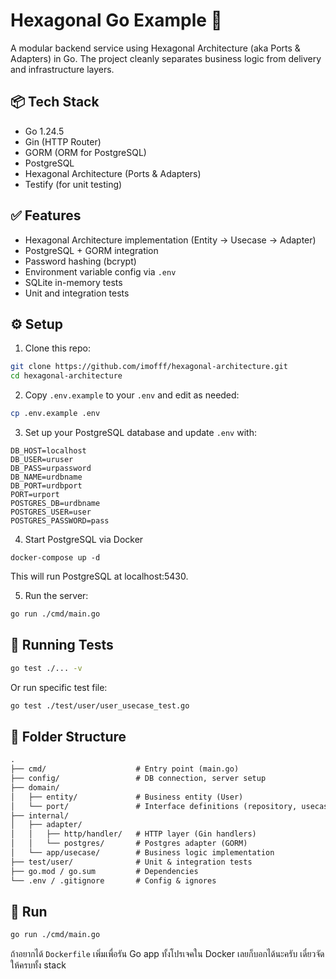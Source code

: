 # Hexagonal Go Example 🧱

A modular backend service using Hexagonal Architecture (aka Ports & Adapters) in Go. The project cleanly separates business logic from delivery and infrastructure layers.

## 📦 Tech Stack

- Go 1.24.5
- Gin (HTTP Router)
- GORM (ORM for PostgreSQL)
- PostgreSQL
- Hexagonal Architecture (Ports & Adapters)
- Testify (for unit testing)

## ✅ Features

- Hexagonal Architecture implementation (Entity → Usecase → Adapter)
- PostgreSQL + GORM integration
- Password hashing (bcrypt)
- Environment variable config via `.env`
- SQLite in-memory tests
- Unit and integration tests

## ⚙️ Setup

1. Clone this repo:

```bash
git clone https://github.com/imofff/hexagonal-architecture.git
cd hexagonal-architecture
```

2. Copy `.env.example` to your `.env` and edit as needed:

```bash
cp .env.example .env
```

3. Set up your PostgreSQL database and update `.env` with:

```
DB_HOST=localhost
DB_USER=uruser
DB_PASS=urpassword
DB_NAME=urdbname
DB_PORT=urdbport
PORT=urport
POSTGRES_DB=urdbname
POSTGRES_USER=user
POSTGRES_PASSWORD=pass
```

4. Start PostgreSQL via Docker
```
docker-compose up -d
```
This will run PostgreSQL at localhost:5430.

5. Run the server:

```bash
go run ./cmd/main.go
```

## 🧪 Running Tests

```bash
go test ./... -v
```

Or run specific test file:

```bash
go test ./test/user/user_usecase_test.go
```

## 📁 Folder Structure

```txt
.
├── cmd/                    # Entry point (main.go)
├── config/                 # DB connection, server setup
├── domain/
│   ├── entity/             # Business entity (User)
│   └── port/               # Interface definitions (repository, usecase)
├── internal/
│   ├── adapter/
│   │   ├── http/handler/   # HTTP layer (Gin handlers)
│   │   └── postgres/       # Postgres adapter (GORM)
│   └── app/usecase/        # Business logic implementation
├── test/user/              # Unit & integration tests
├── go.mod / go.sum         # Dependencies
└── .env / .gitignore       # Config & ignores
```

## 🚀 Run

```bash
go run ./cmd/main.go
```


ถ้าอยากได้ `Dockerfile` เพิ่มเพื่อรัน Go app ทั้งโปรเจคใน Docker เลยก็บอกได้นะครับ เดี๋ยวจัดให้ครบทั้ง stack
